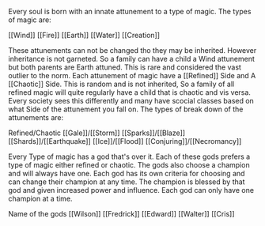 Every soul is born with an innate attunement to a type of magic. The types of magic are:

[[Wind]]
[[Fire]]
[[Earth]]
[[Water]]
[[Creation]]

These attunements can not be changed tho they may be inherited. However inheritance is not garneted. So a family can have a child a Wind attunement but both parents are Earth attuned. This is rare and considered the vast outlier to the norm. Each attunement of magic have a [[Refined]] Side and A [[Chaotic]] Side. This is random and is not inherited, So a family of all refined magic will quite regularly have a child that is chaotic and vis versa. Every society sees this differently and many have scocial classes based on what Side of the attunement you fall on. The types of break down of the attunements are:

Refined/Chaotic
[[Gale]]/[[Storm]]
[[Sparks]]/[[Blaze]]
[[Shards]]/[[Earthquake]]
[[Ice]]/[[Flood]]
[[Conjuring]]/[[Necromancy]] 

Every Type of magic has a god that's over it. Each of these gods prefers a type of magic either refined or chaotic. The gods also choose a champion and will always have one. Each god has its own criteria for choosing and can change their champion at any time. The champion is blessed by that god and given increased power and influence. Each god can only have one champion at a time.

Name of the gods
[[Wilson]]
[[Fredrick]]
[[Edward]]
[[Walter]]
[[Cris]]